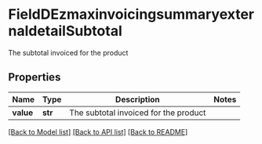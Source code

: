 # FieldDEzmaxinvoicingsummaryexternaldetailSubtotal

The subtotal invoiced for the product

## Properties
Name | Type | Description | Notes
------------ | ------------- | ------------- | -------------
**value** | **str** | The subtotal invoiced for the product | 

[[Back to Model list]](../README.md#documentation-for-models) [[Back to API list]](../README.md#documentation-for-api-endpoints) [[Back to README]](../README.md)


